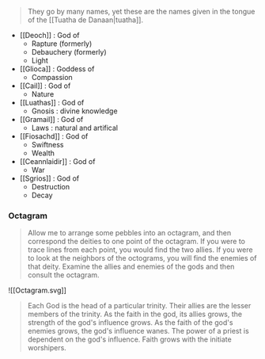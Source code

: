 > They go by many names, yet these are the names given in the tongue of the [[Tuatha de Danaan|tuatha]].

- [[Deoch]] : God of
	- Rapture (formerly)
	- Debauchery (formerly)
	- Light
- [[Glioca]] : Goddess of
	- Compassion
- [[Cail]] : God of
	- Nature
- [[Luathas]] : God of
	- Gnosis : divine knowledge
- [[Gramail]] : God of
	- Laws : natural and artifical
- [[Fiosachd]] : God of
	- Swiftness
	- Wealth
- [[Ceannlaidir]] : God of
	- War
- [[Sgrios]] : God of
	- Destruction
	- Decay

### Octagram

> Allow me to arrange some pebbles into an octagram, and then correspond the deities to one point of the octagram. If you were to trace lines from each point, you would find the two allies. If you were to look at the neighbors of the octograms, you will find the enemies of that deity. Examine the allies and enemies of the gods and then consult the octagram.

![[Octagram.svg]]

> Each God is the head of a particular trinity. Their allies are the lesser members of the trinity. As the faith in the god, its allies grows, the strength of the god's influence grows. As the faith of the god's enemies grows, the god's influence wanes. The power of a priest is dependent on the god's influence. Faith grows with the initiate worshipers.